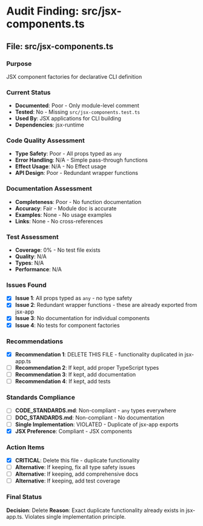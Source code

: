 # Audit Finding: src/jsx-components.ts

## File: src/jsx-components.ts

### Purpose
JSX component factories for declarative CLI definition

### Current Status
- **Documented**: Poor - Only module-level comment
- **Tested**: No - Missing `src/jsx-components.test.ts`
- **Used By**: JSX applications for CLI building
- **Dependencies**: jsx-runtime

### Code Quality Assessment
- **Type Safety**: Poor - All props typed as `any`
- **Error Handling**: N/A - Simple pass-through functions
- **Effect Usage**: N/A - No Effect usage
- **API Design**: Poor - Redundant wrapper functions

### Documentation Assessment
- **Completeness**: Poor - No function documentation
- **Accuracy**: Fair - Module doc is accurate
- **Examples**: None - No usage examples
- **Links**: None - No cross-references

### Test Assessment
- **Coverage**: 0% - No test file exists
- **Quality**: N/A
- **Types**: N/A
- **Performance**: N/A

### Issues Found
- [x] **Issue 1**: All props typed as `any` - no type safety
- [x] **Issue 2**: Redundant wrapper functions - these are already exported from jsx-app
- [x] **Issue 3**: No documentation for individual components
- [x] **Issue 4**: No tests for component factories

### Recommendations
- [x] **Recommendation 1**: DELETE THIS FILE - functionality duplicated in jsx-app.ts
- [ ] **Recommendation 2**: If kept, add proper TypeScript types
- [ ] **Recommendation 3**: If kept, add documentation
- [ ] **Recommendation 4**: If kept, add tests

### Standards Compliance
- [ ] **CODE_STANDARDS.md**: Non-compliant - `any` types everywhere
- [ ] **DOC_STANDARDS.md**: Non-compliant - No documentation
- [ ] **Single Implementation**: VIOLATED - Duplicate of jsx-app exports
- [x] **JSX Preference**: Compliant - JSX components

### Action Items
- [x] **CRITICAL**: Delete this file - duplicate functionality
- [ ] **Alternative**: If keeping, fix all type safety issues
- [ ] **Alternative**: If keeping, add comprehensive docs
- [ ] **Alternative**: If keeping, add test coverage

### Final Status
**Decision**: Delete
**Reason**: Exact duplicate functionality already exists in jsx-app.ts. Violates single implementation principle.